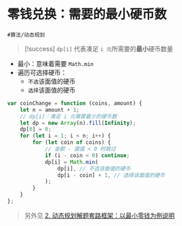 
# 零钱兑换：需要的最小硬币数


`#算法/动态规划` 

> [!success]
> `dp[i]` 代表凑足 `i 元`所需要的**最小**硬币数量


- 最小：意味着需要 `Math.min`
- 遍历可选择硬币：
	- `不选`该面值的硬币
	- `选择`该面值的硬币

```javascript
var coinChange = function (coins, amount) {
    let n = amount + 1;
    // dp[i]：凑足 i 元需要最少的硬币数
    let dp = new Array(n).fill(Infinity);
    dp[0] = 0;
    for (let i = 1; i < n; i++) {
        for (let coin of coins) {
            // 金额 - 面值 < 0 时跳过
            if (i - coin < 0) continue;
            dp[i] = Math.min(
                dp[i], // 不选该面值的硬币
                dp[i - coin] + 1, // 选择该面值的硬币
            );
        }
    }
};
```


>  另外见 [2. 动态规划解题套路框架：以最小零钱为例说明](/post/4fOjzjYH.html)